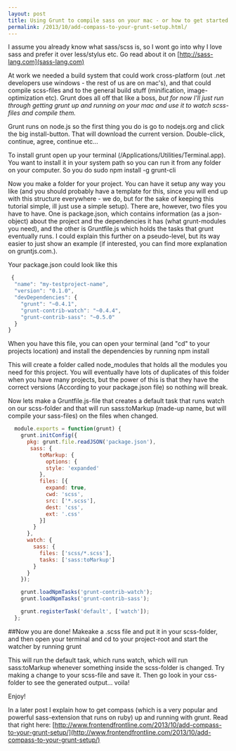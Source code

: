 ```yaml
---
layout: post
title: Using Grunt to compile sass on your mac - or how to get started with grunt and scss
permalink: /2013/10/add-compass-to-your-grunt-setup.html/
---
```


I assume you already know what sass/scss is, so I wont go into why I love sass and prefer it over less/stylus etc. Go read about it on [http://sass-lang.com](sass-lang.com)

At work we needed a build system that could work cross-platform (out .net developers use windows - the rest of us are on mac's), and that could compile scss-files and to the general build stuff (minification, image-optimization etc). Grunt does all off that like a boss, *but for now I'll just run through getting grunt up and running on your mac and use it to watch scss-files and compile them.*

Grunt runs on node.js so the first thing you do is go to nodejs.org and click the big install-button. That will download the current version. Double-click, continue, agree, continue etc…  

To install grunt open up your terminal (/Applications/Utilities/Terminal.app). You want to install it in your system path so you can run it from any folder on your computer. So you do 
  sudo npm install -g grunt-cli

Now you make a folder for your project. You can have it setup any way you like (and you should probably have a template for this, since you will end up with this structure everywhere - we do, but for the sake of keeping this tutorial simple, ill just use a simple setup). There are, however, two files you have to have. One is package.json, which contains information (as a json-object) about the project and the dependencies it has (what grunt-modules you need), and the other is Gruntfile.js which holds the tasks that grunt eventually runs. I could explain this further on a pseudo-level, but its way easier to just show an example (if interested, you can find more explanation on gruntjs.com.). 

Your package.json could look like this
```js
 {
  "name": "my-testproject-name",
  "version": "0.1.0",
  "devDependencies": {
    "grunt": "~0.4.1",
    "grunt-contrib-watch": "~0.4.4",
    "grunt-contrib-sass": "~0.5.0"
  }
}
```

When you have this file, you can open your terminal (and "cd" to your projects location) and install the dependencies by running
  npm install

This will create a folder called node_modules that holds all the modules you need for this project. You will eventually have lots of duplicates of this folder when you have many projects, but the power of this is that they have the correct versions (According to your package.json file) so nothing will break. 

Now lets make a Gruntfile.js-file that creates a default task that runs watch on our scss-folder and that will run sass:toMarkup (made-up name, but will compile your sass-files) on the files when changed. 
```js
  module.exports = function(grunt) {
    grunt.initConfig({
      pkg: grunt.file.readJSON('package.json'),
       sass: {
          toMarkup: {
            options: {
            style: 'expanded'
          },
          files: [{
            expand: true,
            cwd: 'scss',
            src: ['*.scss'],
            dest: 'css',
            ext: '.css'
          }]
        }
      },
      watch: {
        sass: {
          files: ['scss/*.scss'],
          tasks: ['sass:toMarkup']
        }
      }
    });

    grunt.loadNpmTasks('grunt-contrib-watch');
    grunt.loadNpmTasks('grunt-contrib-sass');

    grunt.registerTask('default', ['watch']);
  };
```

##Now you are done!
Makeake a .scss file and put it in your scss-folder, and then open your terminal and cd to your project-root and start the watcher by running
  grunt

This will run the default task, which runs watch, which will run sass:toMarkup whenever something inside the scss-folder is changed. Try making a change to your scss-file and save it. Then go look in your css-folder to see the generated output… voila!

Enjoy!

In a later post I explain how to get compass (which is a very popular and powerful sass-extension that runs on ruby) up and running with grunt. Read that right here: [http://www.frontendfrontline.com/2013/10/add-compass-to-your-grunt-setup/](http://www.frontendfrontline.com/2013/10/add-compass-to-your-grunt-setup/)